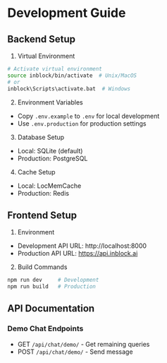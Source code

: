 # Development Guide

## Backend Setup
1. Virtual Environment
```bash
# Activate virtual environment
source inblock/bin/activate  # Unix/MacOS
# or
inblock\Scripts\activate.bat  # Windows
```

2. Environment Variables
- Copy `.env.example` to `.env` for local development
- Use `.env.production` for production settings

3. Database Setup
- Local: SQLite (default)
- Production: PostgreSQL

4. Cache Setup
- Local: LocMemCache
- Production: Redis

## Frontend Setup
1. Environment
- Development API URL: http://localhost:8000
- Production API URL: https://api.inblock.ai

2. Build Commands
```bash
npm run dev     # Development
npm run build   # Production
```

## API Documentation
### Demo Chat Endpoints
- GET `/api/chat/demo/` - Get remaining queries
- POST `/api/chat/demo/` - Send message